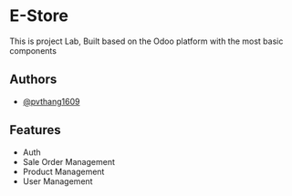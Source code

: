 # E-Store

This is project Lab, Built based on the Odoo platform with the most basic components

## Authors

-   [@pvthang1609](https://github.com/pvthang1609)

## Features

-   Auth
-   Sale Order Management
-   Product Management
-   User Management

